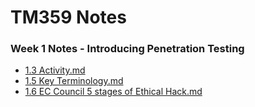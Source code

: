 # TM359 Notes

### Week 1 Notes - Introducing Penetration Testing
- [1.3 Activity.md](https://github.com/user-attachments/files/19266986/1.3.Activity.md)
- [1.5 Key Terminology.md](https://github.com/user-attachments/files/19267001/1.5.Key.Terminology.md)
- [1.6 EC Council 5 stages of Ethical Hack.md](https://github.com/user-attachments/files/19267003/1.6.EC.Council.5.stages.of.Ethical.Hack.md)

